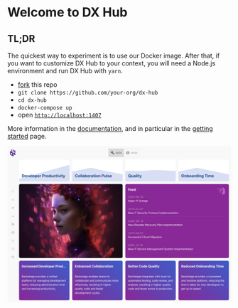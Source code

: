 # Welcome to DX Hub

## TL;DR

The quickest way to experiment is to use our Docker image. After that, if you want to customize DX Hub to your context, you will need a Node.js environment and run DX Hub with `yarn`.

- [fork](https://github.com/AvaliaSystems/dx-hub/fork) this repo
- `git clone https://github.com/your-org/dx-hub`
- `cd dx-hub`
- `docker-compose up`
- open [`http://localhost:1407`](http://localhost:1407)

More information in the [documentation](./docs/index.md), and in particular in the [getting started](./docs/getting-started.md) page.

![dx-hub-home-geek](./docs/images/dx-hub-home-geek.png)
